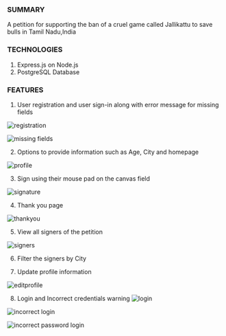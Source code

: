 ### SUMMARY
A petition for supporting the ban of a cruel game called Jallikattu to save bulls in Tamil Nadu,India

### TECHNOLOGIES
1. Express.js on Node.js
2. PostgreSQL Database

### FEATURES
1. User registration and user sign-in along with error message for missing fields

![registration](https://user-images.githubusercontent.com/31618335/32995122-80caa6dc-cd70-11e7-8692-86ed04c44bd0.JPG)

![missing fields](https://user-images.githubusercontent.com/31618335/32995123-837e38da-cd70-11e7-85da-f8758b39b98e.JPG)

2. Options to provide information such as Age, City and homepage

![profile](https://user-images.githubusercontent.com/31618335/32995125-87a79a6e-cd70-11e7-8e2a-d49c21fdef89.JPG)

3. Sign using their mouse pad on the canvas field

![signature](https://user-images.githubusercontent.com/31618335/32995126-8b6a4b4c-cd70-11e7-8088-03fc26ee6152.JPG)

4. Thank you page

![thankyou](https://user-images.githubusercontent.com/31618335/32995129-8f7a5948-cd70-11e7-8e29-14d083458ee8.JPG)

5. View all signers of the petition

![signers](https://user-images.githubusercontent.com/31618335/32995130-939385a4-cd70-11e7-8942-3193c6247141.JPG)

6. Filter the signers by City

7. Update profile information

![editprofile](https://user-images.githubusercontent.com/31618335/32995131-974331b8-cd70-11e7-8eba-68427117420c.JPG)

8. Login and Incorrect credentials warning
![login](https://user-images.githubusercontent.com/31618335/32995135-9eb1bd16-cd70-11e7-8c7c-2177c4dcf98d.JPG)

![incorrect login](https://user-images.githubusercontent.com/31618335/32995132-998a27ba-cd70-11e7-9301-ddb0aafda434.JPG)

![incorrect password login](https://user-images.githubusercontent.com/31618335/32995134-9b833098-cd70-11e7-90b4-9717a1a5f4b5.JPG)
